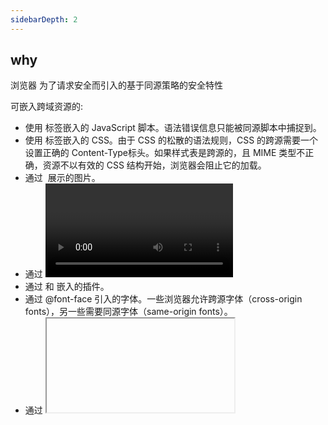 ```yaml
---
sidebarDepth: 2
---
```


## why

浏览器 为了请求安全而引入的基于同源策略的安全特性

可嵌入跨域资源的:
- 使用 <script src="…"></script> 标签嵌入的 JavaScript 脚本。语法错误信息只能被同源脚本中捕捉到。
- 使用 <link rel="stylesheet" href="…"> 标签嵌入的 CSS。由于 CSS 的松散的语法规则，CSS 的跨源需要一个设置正确的 Content-Type标头。如果样式表是跨源的，且 MIME 类型不正确，资源不以有效的 CSS 结构开始，浏览器会阻止它的加载。
- 通过 <img> 展示的图片。
- 通过 <video> 和 <audio> 播放的多媒体资源。
- 通过 <object> 和 <embed> 嵌入的插件。
- 通过 @font-face 引入的字体。一些浏览器允许跨源字体（cross-origin fonts），另一些需要同源字体（same-origin fonts）。
- 通过 <iframe> 载入的任何资源。站点可以使用 X-Frame-Options 标头来阻止这种形式的跨源交互。

##  解决方案

### cors

在响应头中添加 `Access-Control-Allow-*` 头，告知浏览器端通过此请求

分类:
  - 简单请求
  - 需预检请求

#### 简单请求

- 请求方法：GET、HEAD、POST。
- 请求头：Accept、Accept-Language、Content-Language、Content-Type。
- Content-Type 仅支持
  - application/x-www-form-urlencoded
  - multipart/form-data
  - text/plain
- 请求中无 readableStream 对象
- 如果是xhr对象，没有调用upload.addEventListener();



#### 需预检请求

避免跨域请求对服务器数据产生影响 

先自动向服务端发送一个 `OPTIONS` 请求，通过服务端返回的 Access-Control-Allow-* 判定请求是否被允许。

CORS 引入了以下几个以 Access-Control-Allow-* 开头：

- Access-Control-Allow-Origin 表示允许的来源
- Access-Control-Allow-Methods 表示允许的请求方法
- Access-Control-Allow-Headers 表示允许的请求头
- Access-Control-Allow-Credentials 表示允许携带认证信息

#### 关于凭证

对于简单请求, 如果 添加了凭证withCredentials, 但是响应头中无凭证, 则浏览器不会返回给用户 

对于需预检的请求不能包含凭据。预检请求的响应必须指定 Access-Control-Allow-Credentials: true 来表明可以携带凭据进行实际的请求


### 反向代理

服务端做一个转发处理， 将请求从跨域转为同源

### JSONP

JSONP 的原理是利用了浏览器加载 JavaScript 资源文件时不受同源策略的限制而实现的

### 不常用

1. postMessage
  通过 iframe 进行消息监听
2. window.name
3. document.domain


## 扩展

- canvas 加载图片时不能跨域
- localstorage 跨域同源
- sessionStorage 不同tab页不共享，但是A打开B,是会赋值一份A的到B
- Websocket 不受同源策略影响
- webview调用scheme
  - 非标准浏览器发起的http请求，通过应用的特定接口处理 
- 